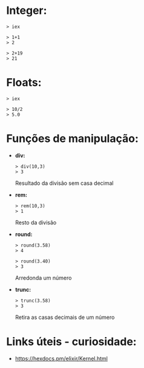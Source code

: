 # Integer:

    > iex

    > 1+1
    > 2

    > 2+19
    > 21

# Floats:

    > iex

    > 10/2
    > 5.0

# Funções de manipulação:

  - **div:**

        > div(10,3)
        > 3

    Resultado da divisão sem casa decimal

  - **rem:**

        > rem(10,3)
        > 1

    Resto da divisão


  - **round:**

        > round(3.58)
        > 4

        > round(3.40)
        > 3

    Arredonda um número

  - **trunc:**

        > trunc(3.58)
        > 3

    Retira as casas decimais de um número

# Links úteis - curiosidade:

  - https://hexdocs.pm/elixir/Kernel.html